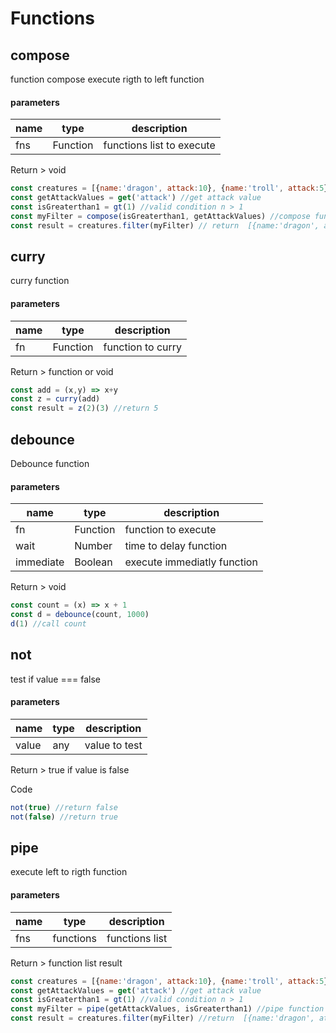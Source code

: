 # Functions
## compose
function compose execute rigth to left function
#### parameters
| name | type | description |
|------|------|-------------|
|fns|Function|functions list to execute|
<span class='return'>Return ></span> void
```js
const creatures = [{name:'dragon', attack:10}, {name:'troll', attack:5}, {name:'gobelin', attack:1}]
const getAttackValues = get('attack') //get attack value
const isGreaterthan1 = gt(1) //valid condition n > 1
const myFilter = compose(isGreaterthan1, getAttackValues) //compose function
const result = creatures.filter(myFilter) // return  [{name:'dragon', attack:10}, {name:'troll', attack:5}]
```
## curry
curry function
#### parameters
| name | type | description |
|------|------|-------------|
|fn|Function|function to curry|

<span class='return'>Return ></span> function or void
```js
const add = (x,y) => x+y
const z = curry(add)
const result = z(2)(3) //return 5
```

## debounce
Debounce function
#### parameters
| name | type | description |
|------|------|-------------|
|fn|Function|function to execute|
|wait|Number|time to delay function|
|immediate|Boolean|execute immediatly function|

<span class='return'>Return ></span> void
```js
const count = (x) => x + 1
const d = debounce(count, 1000)
d(1) //call count
```
## not
test if value === false
#### parameters
| name | type | description |
|------|------|-------------|
|value|any|value to test|

<span class='return'>Return ></span> true if value is false

Code
```js
not(true) //return false
not(false) //return true
```
## pipe
execute left to rigth function
#### parameters
| name | type | description |
|------|------|-------------|
|fns|functions|functions list|

<span class='return'>Return ></span> function list result
```js
const creatures = [{name:'dragon', attack:10}, {name:'troll', attack:5}, {name:'gobelin', attack:1}]
const getAttackValues = get('attack') //get attack value
const isGreaterthan1 = gt(1) //valid condition n > 1
const myFilter = pipe(getAttackValues, isGreaterthan1) //pipe function
const result = creatures.filter(myFilter) //return  [{name:'dragon', attack:10}, {name:'troll', attack:5}]
```
